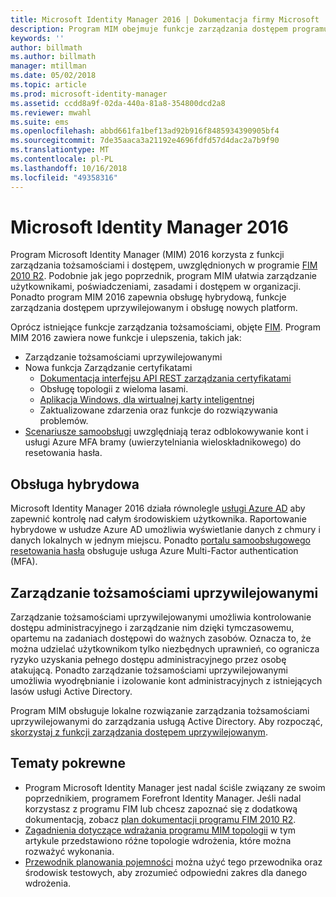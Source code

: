 ```yaml
---
title: Microsoft Identity Manager 2016 | Dokumentacja firmy Microsoft
description: Program MIM obejmuje funkcje zarządzania dostępem programu FIM 2010 oraz pomaga w zarządzaniu użytkownikami, poświadczeniami, zasadami i dostępem w organizacji.
keywords: ''
author: billmath
ms.author: billmath
manager: mtillman
ms.date: 05/02/2018
ms.topic: article
ms.prod: microsoft-identity-manager
ms.assetid: ccdd8a9f-02da-440a-81a8-354800dcd2a8
ms.reviewer: mwahl
ms.suite: ems
ms.openlocfilehash: abbd661fa1bef13ad92b916f8485934390905bf4
ms.sourcegitcommit: 7de35aaca3a21192e4696fdfd57d4dac2a7b9f90
ms.translationtype: MT
ms.contentlocale: pl-PL
ms.lasthandoff: 10/16/2018
ms.locfileid: "49358316"
---
```

# <a name="microsoft-identity-manager-2016"></a>Microsoft Identity Manager 2016

Program Microsoft Identity Manager (MIM) 2016 korzysta z funkcji zarządzania tożsamościami i dostępem, uwzględnionych w programie [FIM 2010 R2](https://technet.microsoft.com/library/jj133885.aspx). Podobnie jak jego poprzednik, program MIM ułatwia zarządzanie użytkownikami, poświadczeniami, zasadami i dostępem w organizacji.  Ponadto program MIM 2016 zapewnia obsługę hybrydową, funkcje zarządzania dostępem uprzywilejowanym i obsługę nowych platform.

Oprócz istniejące funkcje zarządzania tożsamościami, objęte [FIM](https://technet.microsoft.com/library/jj133868). Program MIM 2016 zawiera nowe funkcje i ulepszenia, takich jak:

- Zarządzanie tożsamościami uprzywilejowanymi
- Nowa funkcja Zarządzanie certyfikatami
  - [Dokumentacja interfejsu API REST zarządzania certyfikatami](./reference/certificate-management-rest-api-reference.md)
  - Obsługę topologii z wieloma lasami.
  - [Aplikacja Windows, dla wirtualnej karty inteligentnej](working-with-mim-certificate-manager.md)
  - Zaktualizowane zdarzenia oraz funkcje do rozwiązywania problemów. 
- [Scenariusze samoobsługi](working-with-self-service-password-reset.md) uwzględniają teraz odblokowywanie kont i usługi Azure MFA bramy (uwierzytelniania wieloskładnikowego) do resetowania hasła.

## <a name="hybrid-experience"></a>Obsługa hybrydowa

Microsoft Identity Manager 2016 działa równolegle [usługi Azure AD](https://docs.microsoft.com/azure/active-directory/active-directory-whatis) aby zapewnić kontrolę nad całym środowiskiem użytkownika. Raportowanie hybrydowe w usłudze Azure AD umożliwia wyświetlanie danych z chmury i danych lokalnych w jednym miejscu. Ponadto [portalu samoobsługowego resetowania hasła](working-with-self-service-password-reset.md) obsługuje usługa Azure Multi-Factor authentication (MFA).

## <a name="privileged-identity-management"></a>Zarządzanie tożsamościami uprzywilejowanymi

Zarządzanie tożsamościami uprzywilejowanymi umożliwia kontrolowanie dostępu administracyjnego i zarządzanie nim dzięki tymczasowemu, opartemu na zadaniach dostępowi do ważnych zasobów. Oznacza to, że można udzielać użytkownikom tylko niezbędnych uprawnień, co ogranicza ryzyko uzyskania pełnego dostępu administracyjnego przez osobę atakującą. Ponadto zarządzanie tożsamościami uprzywilejowanymi umożliwia wyodrębnianie i izolowanie kont administracyjnych z istniejących lasów usługi Active Directory.

Program MIM obsługuje lokalne rozwiązanie zarządzania tożsamościami uprzywilejowanymi do zarządzania usługą Active Directory. Aby rozpocząć, [skorzystaj z funkcji zarządzania dostępem uprzywilejowanym](./pam/privileged-identity-management-for-active-directory-domain-services.md).

## <a name="related-topics"></a>Tematy pokrewne

- Program Microsoft Identity Manager jest nadal ściśle związany ze swoim poprzednikiem, programem Forefront Identity Manager. Jeśli nadal korzystasz z programu FIM lub chcesz zapoznać się z dodatkową dokumentacją, zobacz [plan dokumentacji programu FIM 2010 R2](https://technet.microsoft.com/library/jj133885.aspx).
- [Zagadnienia dotyczące wdrażania programu MIM topologii](topology-considerations.md) w tym artykule przedstawiono różne topologie wdrożenia, które można rozważyć wykonania.
- [Przewodnik planowania pojemności](capacity-planning-guide.md) można użyć tego przewodnika oraz środowisk testowych, aby zrozumieć odpowiedni zakres dla danego wdrożenia.
